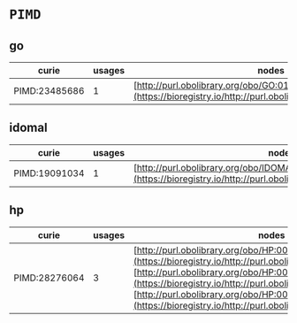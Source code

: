 # `PIMD`
## go
| curie         |   usages | nodes                                                                                                         |
|---------------|----------|---------------------------------------------------------------------------------------------------------------|
| PIMD:23485686 |        1 | [http://purl.obolibrary.org/obo/GO:0120198](https://bioregistry.io/http://purl.obolibrary.org/obo/GO:0120198) |
## idomal
| curie         |   usages | nodes                                                                                                                 |
|---------------|----------|-----------------------------------------------------------------------------------------------------------------------|
| PIMD:19091034 |        1 | [http://purl.obolibrary.org/obo/IDOMAL:0000139](https://bioregistry.io/http://purl.obolibrary.org/obo/IDOMAL:0000139) |
## hp
| curie         |   usages | nodes                                                                                                                                                                                                                                                                                                                                       |
|---------------|----------|---------------------------------------------------------------------------------------------------------------------------------------------------------------------------------------------------------------------------------------------------------------------------------------------------------------------------------------------|
| PIMD:28276064 |        3 | [http://purl.obolibrary.org/obo/HP:0032814](https://bioregistry.io/http://purl.obolibrary.org/obo/HP:0032814), [http://purl.obolibrary.org/obo/HP:0032815](https://bioregistry.io/http://purl.obolibrary.org/obo/HP:0032815), [http://purl.obolibrary.org/obo/HP:0032816](https://bioregistry.io/http://purl.obolibrary.org/obo/HP:0032816) |
